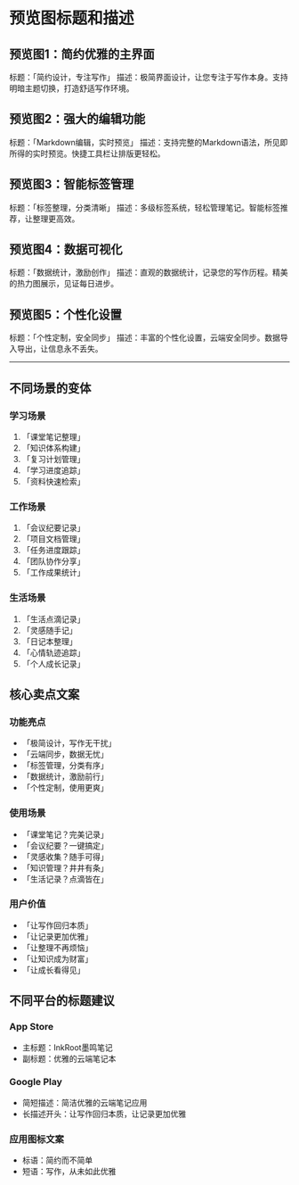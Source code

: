 # 预览图标题和描述

## 预览图1：简约优雅的主界面
标题：「简约设计，专注写作」
描述：极简界面设计，让您专注于写作本身。支持明暗主题切换，打造舒适写作环境。

## 预览图2：强大的编辑功能
标题：「Markdown编辑，实时预览」
描述：支持完整的Markdown语法，所见即所得的实时预览。快捷工具栏让排版更轻松。

## 预览图3：智能标签管理
标题：「标签整理，分类清晰」
描述：多级标签系统，轻松管理笔记。智能标签推荐，让整理更高效。

## 预览图4：数据可视化
标题：「数据统计，激励创作」
描述：直观的数据统计，记录您的写作历程。精美的热力图展示，见证每日进步。

## 预览图5：个性化设置
标题：「个性定制，安全同步」
描述：丰富的个性化设置，云端安全同步。数据导入导出，让信息永不丢失。

---

## 不同场景的变体

### 学习场景
1. 「课堂笔记整理」
2. 「知识体系构建」
3. 「复习计划管理」
4. 「学习进度追踪」
5. 「资料快速检索」

### 工作场景
1. 「会议纪要记录」
2. 「项目文档管理」
3. 「任务进度跟踪」
4. 「团队协作分享」
5. 「工作成果统计」

### 生活场景
1. 「生活点滴记录」
2. 「灵感随手记」
3. 「日记本整理」
4. 「心情轨迹追踪」
5. 「个人成长记录」

## 核心卖点文案

### 功能亮点
- 「极简设计，写作无干扰」
- 「云端同步，数据无忧」
- 「标签管理，分类有序」
- 「数据统计，激励前行」
- 「个性定制，使用更爽」

### 使用场景
- 「课堂笔记？完美记录」
- 「会议纪要？一键搞定」
- 「灵感收集？随手可得」
- 「知识管理？井井有条」
- 「生活记录？点滴皆在」

### 用户价值
- 「让写作回归本质」
- 「让记录更加优雅」
- 「让整理不再烦恼」
- 「让知识成为财富」
- 「让成长看得见」

## 不同平台的标题建议

### App Store
- 主标题：InkRoot墨鸣笔记
- 副标题：优雅的云端笔记本

### Google Play
- 简短描述：简洁优雅的云端笔记应用
- 长描述开头：让写作回归本质，让记录更加优雅

### 应用图标文案
- 标语：简约而不简单
- 短语：写作，从未如此优雅 